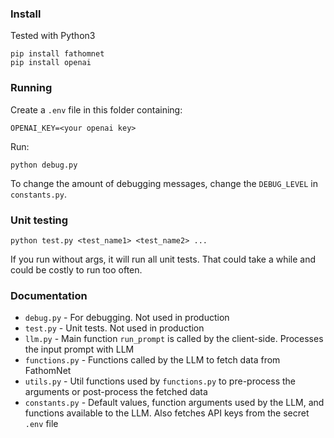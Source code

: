 ### Install
Tested with Python3
```
pip install fathomnet
pip install openai
```

### Running
Create a `.env` file in this folder containing:
```
OPENAI_KEY=<your openai key>
```

Run: 
```
python debug.py
```
To change the amount of debugging messages, change the `DEBUG_LEVEL` in `constants.py`.

### Unit testing
```
python test.py <test_name1> <test_name2> ...
```
If you run without args, it will run all unit tests. That could take a while and could be costly to run too often.

### Documentation
- `debug.py` - For debugging. Not used in production
- `test.py` - Unit tests. Not used in production
- `llm.py` - Main function `run_prompt` is called by the client-side. Processes the input prompt with LLM
- `functions.py` - Functions called by the LLM to fetch data from FathomNet
- `utils.py` - Util functions used by `functions.py` to pre-process the arguments or post-process the fetched data
- `constants.py` - Default values, function arguments used by the LLM, and functions available to the LLM. Also fetches API keys from the secret `.env` file
